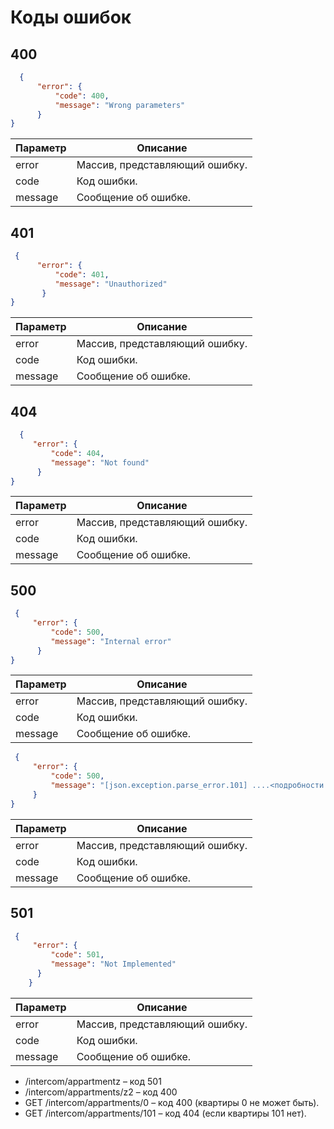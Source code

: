 # Коды ошибок



## 400 
<procedure title="Неверные параметры в теле запроса, либо в адресе запроса" id="eq" collapsible="true">

<tabs> 
<tab title="JSON">

```JSON
  {
      "error": {
          "code": 400,
          "message": "Wrong parameters"
      }
}
```
</tab>
</tabs>

| Параметр | Описание                       |
|----------|--------------------------------|
| error    | Массив, представляющий ошибку. |
| code     | Код ошибки.                    |
| message  | Сообщение об ошибке.           |

</procedure>


##  401 
<procedure title="Не совпадение данных для авторизации" id="ew" collapsible="true">


<tabs>
<tab title="JSON">

```JSON
 {
      "error": {
          "code": 401,
          "message": "Unauthorized"
       }
}
```
</tab>
</tabs>

| Параметр | Описание                       |
|----------|--------------------------------|
| error    | Массив, представляющий ошибку. |
| code     | Код ошибки.                    |
| message  | Сообщение об ошибке.           |

</procedure>

## 404 
<procedure title="Несуществующая сущность в адресе запроса" id="ee" collapsible="true">
<tabs>
<tab title="JSON">

```JSON
  {
     "error": {
         "code": 404,
         "message": "Not found"
      }
}
```
</tab>
</tabs>

| Параметр | Описание                       |
|----------|--------------------------------|
| error    | Массив, представляющий ошибку. |
| code     | Код ошибки.                    |
| message  | Сообщение об ошибке.           |

</procedure>

## 500  
<procedure title="Внутренняя ошибка" id="er" collapsible="true">


<tabs>
<tab title="JSON">

```JSON
 {
     "error": {
         "code": 500,
         "message": "Internal error"
      }
}
```
</tab>
</tabs>

| Параметр | Описание                       |
|----------|--------------------------------|
| error    | Массив, представляющий ошибку. |
| code     | Код ошибки.                    |
| message  | Сообщение об ошибке.           |
</procedure>
<procedure title="Некорректный JSON" id="et" collapsible="true">
<tabs>
<tab title="JSON">

```JSON
 {
     "error": {
         "code": 500,
         "message": "[json.exception.parse_error.101] ....<подробности ошибки парсинга>"  
     }
}
```
</tab>
</tabs>

| Параметр | Описание                       |
|----------|--------------------------------|
| error    | Массив, представляющий ошибку. |
| code     | Код ошибки.                    |
| message  | Сообщение об ошибке.           |
</procedure>

##  501 
<procedure title="Запрошен несуществующий ресурс" id="ey" collapsible="true">

<tabs>
<tab title="JSON">

```JSON
 {
     "error": {
         "code": 501,
         "message": "Not Implemented"
      }
    }
```
</tab>
</tabs>

| Параметр | Описание                       |
|----------|--------------------------------|
| error    | Массив, представляющий ошибку. |
| code     | Код ошибки.                    |
| message  | Сообщение об ошибке.           |

</procedure>

<procedure title="Примеры" id="примеры">

- /intercom/appartment<format style="underline">z</format> – код 501
- /intercom/appartments/<format style="underline">z</format>2 – код 400
- GET /intercom/appartments/<format style="underline">0</format> – код 400 (квартиры 0 не может быть).
- GET /intercom/appartments/101 – код 404 (если квартиры 101 нет).

</procedure>